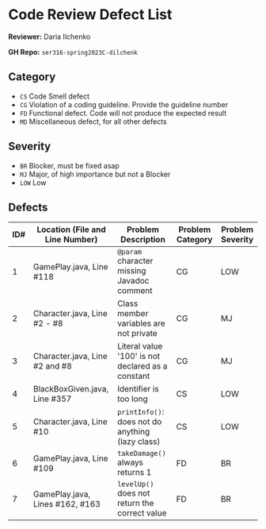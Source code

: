 # Code Review Defect List

**Reviewer:**  Daria Ilchenko

**GH Repo:**  `ser316-spring2023C-dilchenk`

## Category

- `CS` Code Smell defect
- `CG` Violation of a coding guideline. Provide the guideline number
- `FD` Functional defect. Code will not produce the expected result
- `MD` Miscellaneous defect, for all other defects

## Severity

- `BR` Blocker, must be fixed asap
- `MJ` Major, of high importance but not a Blocker
- `LOW` Low

## Defects

| ID# | Location (File and Line Number) | Problem Description                                 | Problem Category        | Problem Severity |
| --- | ------------------------------- |-----------------------------------------------------| ----------------------- | ---------------- |
|  1  | GamePlay.java, Line #118        | `@param` character missing Javadoc comment          | CG                      | LOW              |
|  2  | Character.java, Line #2 - #8    | Class member variables are not private              | CG                      | MJ               |
|  3  | Character.java, Line #2 and #8  | Literal value '100' is not declared as a constant   | CG                      | MJ               |
|  4  | BlackBoxGiven.java, Line #357   | Identifier is too long                              | CS                      | LOW              |
|  5  | Character.java, Line #10        | `printInfo()`: does not do anything (lazy class)    | CS                      | LOW              |
|  6  | GamePlay.java, Line #109        | `takeDamage()` always returns 1                     | FD                      | BR               |
|  7  | GamePlay.java, Lines #162, #163 | `levelUp()` does not return the correct value       | FD                      | BR               |
